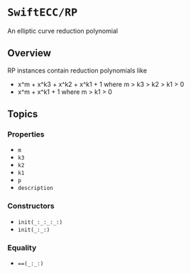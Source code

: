 # ``SwiftECC/RP``

An elliptic curve reduction polynomial

## Overview

RP instances contain reduction polynomials like

* x^m + x^k3 + x^k2 + x^k1 + 1 where m > k3 > k2 > k1 > 0
* x^m + x^k1 + 1 where m > k1 > 0

## Topics

### Properties

- ``m``
- ``k3``
- ``k2``
- ``k1``
- ``p``
- ``description``

### Constructors

- ``init(_:_:_:_:)``
- ``init(_:_:)``

### Equality

- ``==(_:_:)``

